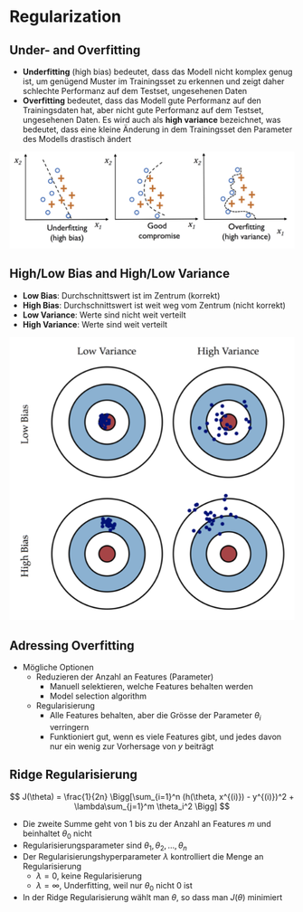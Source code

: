 # Regularization

## Under- and Overfitting

- **Underfitting** (high bias) bedeutet, dass das Modell nicht komplex genug ist, um genügend Muster im Trainingsset zu erkennen und zeigt daher schlechte Performanz auf dem Testset, ungesehenen Daten
- **Overfitting** bedeutet, dass das Modell gute Performanz auf den Trainingsdaten hat, aber nicht gute Performanz auf dem Testset, ungesehenen Daten. Es wird auch als **high variance** bezeichnet, was bedeutet, dass eine kleine Änderung in dem Trainingsset den Parameter des Modells drastisch ändert

![Under- and Overfitting](images/under_overfitting.png)

## High/Low Bias and High/Low Variance

- **Low Bias**: Durchschnittswert ist im Zentrum (korrekt)
- **High Bias**: Durchschnittswert ist weit weg vom Zentrum (nicht korrekt)
- **Low Variance**: Werte sind nicht weit verteilt
- **High Variance**: Werte sind weit verteilt

![High/Low Bias and High/Low Variance](images/high_low_bias_and_high_low_variance.png)

## Adressing Overfitting

- Mögliche Optionen
  - Reduzieren der Anzahl an Features (Parameter)
    - Manuell selektieren, welche Features behalten werden
    - Model selection algorithm
  - Regularisierung
    - Alle Features behalten, aber die Grösse der Parameter $\theta_i$ verringern
    - Funktioniert gut, wenn es viele Features gibt, und jedes davon nur ein wenig zur Vorhersage von $y$ beiträgt

## Ridge Regularisierung

$$ J(\theta) = \frac{1}{2n} \Bigg[\sum_{i=1}^n (h(\theta, x^{(i)}) - y^{(i)})^2 + \lambda\sum_{j=1}^m \theta_i^2 \Bigg] $$

- Die zweite Summe geht von 1 bis zu der Anzahl an Features $m$ und beinhaltet $\theta_0$ nicht
- Regularisierungsparameter sind $\theta_1, \theta_2, ..., \theta_n$
- Der Regularisierungshyperparameter $\lambda$ kontrolliert die Menge an Regularisierung
  - $\lambda = 0$, keine Regularisierung
  - $\lambda = \infty$, Underfitting, weil nur $\theta_0$ nicht 0 ist
- In der Ridge Regularisierung wählt man $\theta$, so dass man $J(\theta)$ minimiert

